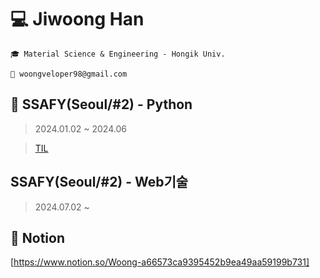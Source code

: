 # 💻 Jiwoong Han


```
🎓 Material Science & Engineering - Hongik Univ.

📨 woongveloper98@gmail.com
```

## 🌱 SSAFY(Seoul/#2) - Python
>2024.01.02 ~ 2024.06

> [TIL](https://github.com/woongveloper/TIL/blob/59680a649d652d35d0e523ee935e3e3e59a73fd4/README.md)

## SSAFY(Seoul/#2) - Web기술
> 2024.07.02 ~

## 📝 Notion
[https://www.notion.so/Woong-a66573ca9395452b9ea49aa59199b731]

<!--
**woongveloper/woongveloper** is a ✨ _special_ ✨ repository because its `README.md` (this file) appears on your GitHub profile.

Here are some ideas to get you started:

- 🔭 I’m currently working on ...
- 🌱 I’m currently learning ...
- 👯 I’m looking to collaborate on ...
- 🤔 I’m looking for help with ...
- 💬 Ask me about ...
- 📫 How to reach me: ...
- 😄 Pronouns: ...
- ⚡ Fun fact: ...
-->
